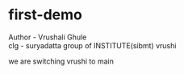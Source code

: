 # first-demo
Author - Vrushali Ghule
<br>
clg - suryadatta group of INSTITUTE(sibmt)
vrushi
<p> we are switching vrushi to main</p>